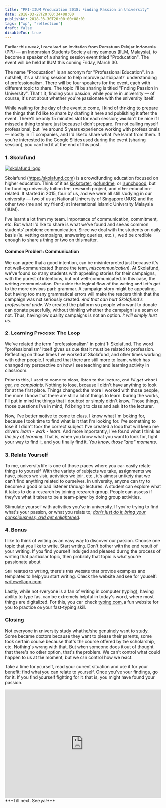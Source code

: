 ```yaml
---
title: "PPI-IIUM Producation 2018: Finding Passion in University"
date: 2018-03-27T20:00:34+08:00
publishAt: 2018-03-30T20:00:00+08:00
tags: ["xp", "reflection"]
draft: false
disableToc: true
---
```


Earlier this week, I received an invitation from Persatuan Pelajar Indonesia (PPI) –– an Indonesian Students Society at my campus (IIUM, Malaysia), to become a speaker of a sharing session event titled "Producation". The event will be held at IIUM this coming Friday, March 30.

<!--more-->

The name "Producation" is an acronym for "Professional Education". In a nutshell, it's a sharing session to help improve participants' understanding of professionalism. There will be four speakers for the event, each with different topic to share. The topic I'll be sharing is titled "Finding Passion in University". That's it, finding your passion, while you're in university –– of course, it's not about whether you're passionate with the university itself.

While waiting for the day of the event to come, I kind of thinking to prepare the things that I'd like to share by drafting it here and publishing it after the event. There'll be only 15 minutes slot for each session; wouldn't be nice if I missed a thing to share just because I didn't prepare. I'm not calling myself professional, but I've around 5 years experience working with professionals –– mostly in IT companies, and I'd like to share what I've learnt from them. If you're interested to the Google Slides used during the event (sharing session), you can find it at the end of this post.

### 1. Skolafund

[![skolafund logo](/images/sf-logo-with-slogan-sm.png#featured)](https://skolafund.com)

Skolafund (https://skolafund.com) is a crowdfunding education focused on higher education. Think of it as [kickstarter](https://www.kickstarter.com), [gofundme](https://www.gofundme.com), or [launchgood](https://www.launchgood.com), but for funding university tuition fee, research project, and other education-related. It started in 2015, four of us, and we were all still studying in our university –– two of us at National University of Singapore (NUS) and the other two (me and my friend) at International Islamic University Malaysia (IIUM).

I've learnt a lot from my team. Importance of communication, commitment, etc. But what I'd like to share is what we've found and see as common students' problem: communication. Since we deal with the students on daily basis (ie. vetting campaigns, answering queries, etc.)
, we'd be credible enough to share a thing or two on this matter.

#### Common Problem: Communication

We can agree that a good intention, can be misinterpreted just because it's not well-communicated (hence the term, _miscommunication_). At Skolafund, we've found so many students with appealing stories for their campaigns, with the purest of intentions, but not well-communicated. In this case, the writing communication. Put aside the logical flow of the writing and let's get to the more obvious part: grammar. A campaign story might be appealing, but having too many grammatical errors will make the readers think that the campaign was not seriously created. _And that can hurt Skolafund's professional pride._ We created the platform so people who want to donate can donate peacefully, without thinking whether the campaign is a scam or not. Thus, having low quality campaigns is not an option. _It will simply hurt us._

### 2. Learning Process: The Loop

We've related the term "professionalism" in point 1: Skolafund. The word "professionalism" itself gives us cue that it must be related to profession. Reflecting on those times I've worked at Skolafund, and other times working with other people, I realized that there are still more to learn, which has changed my perspective on how I see teaching and learning activity in classroom.

Prior to this, I used to come to class, listen to the lecture, and _I'll get what I get, no complaints_. Nothing to lose, because I didn't have anything to look for at the first place. Things changed: the more I worked with those people, the more I know that there are still a lot of things to learn. During the works, I'll put in mind the things that I doubted or simply didn't know. Those things, those questions I've in mind, I'd bring it to class and ask it to the lecturer. 

Now, I've better motive to come to class. I know what I'm looking for, because I took time to find what is it that I'm looking for. I've something to lose if I didn't took the correct subject. I've created a loop that will keep me driven: *learn - work - learn*. And more importantly, I've found what I think as _the joy of learning_. That is, when you know what you want to look for, fight your way to find it, and you finally find it. _You know, those "aha" moments._

### 3. Relate Yourself

To me, university life is one of those places where you can easily relate things to yourself. With the variety of subjects we take, assignments we have, places we visit, activities we join, etc., it's almost unlikely that we can't find anything related to ourselves. In university, anyone can try to become a good or bad listener _through_ lectures. A student can explore what it takes to do a research by joining research group. People can assess if they've what it takes to be a team-player by doing group activities. 

Stimulate yourself with activities you've in university. If you're trying to find what's your passion, or what you relate to; <u>_don't just do it, bring your consciousness, and get enlightened_</u>.

### 4. Bonus

I like to think of writing as an easy way to discover our passion. Choose one topic that you like to write. Start writing. Don't bother with the end result of your writing. If you find yourself indulged and pleased during the process of writing that particular topic, then probably that topic is what you're passionate about.

Still related to writing, there's this website that provide examples and templates to help you start writing. Check the website and see for youself: [writewellapp.com](http://writewellapp.com). 

Lastly, while not everyone is a fan of writing in computer (typing), having ability to type fast can be extremely helpful in today's world, where most things are digitalized. For this, you can check [typing.com](https://www.typing.com), a fun website for you to practice on your fast-typing skill. 

### Closing

Not everyone in university study what he/she genuinely want to study. Some became doctors because they want to please their parents, some took certain course because that's the course offered by the scholarship, etc. Nothing's wrong with that. But when someone does it out of thought that there's no other option, that's the problem. We can't control what could happen to us at the moment, but we can control how we react.

Take a time for yourself, read your current situation and use it for your benefit: find what you can relate to yourself. Once you've your findings, go for it. If you find yourself fighting for it, that is, you might have found your passion.

<iframe src="https://docs.google.com/presentation/d/e/2PACX-1vT7biNAKKUWk1EpFNFZsE-8Xd41iuZqOkY0uYUSeLYawhbxPAefWDjRC9OQvjucVerHCvPYE2BShpzq/embed?start=false&loop=false&delayms=3000" frameborder="0" width="100%" height="350" allowfullscreen="true" mozallowfullscreen="true" webkitallowfullscreen="true"></iframe>

<br/>
***Till next. See ya!***
